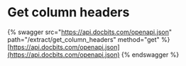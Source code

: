 # Get column headers

{% swagger src="https://api.docbits.com/openapi.json" path="/extract/get_column_headers" method="get" %}
[https://api.docbits.com/openapi.json](https://api.docbits.com/openapi.json)
{% endswagger %}

